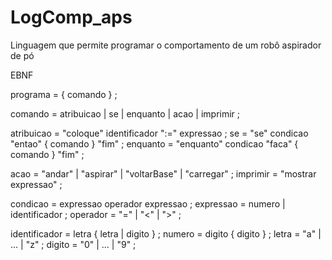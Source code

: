 # LogComp_aps
Linguagem que permite programar o comportamento de um robô aspirador de pó

EBNF

programa = { comando } ;

comando = atribuicao | se | enquanto | acao | imprimir ;

atribuicao = "coloque" identificador ":=" expressao ;
se = "se" condicao "entao" { comando } "fim" ;
enquanto = "enquanto" condicao "faca" { comando } "fim" ;

acao = "andar" | "aspirar" | "voltarBase" | "carregar" ;
imprimir = "mostrar expressao" ;

condicao = expressao operador expressao ;
expressao = numero | identificador ;
operador = "=" | "<" | ">" ;

identificador = letra { letra | digito } ;
numero = digito { digito } ;
letra = "a" | … | "z" ;
digito = "0" | … | "9" ;



